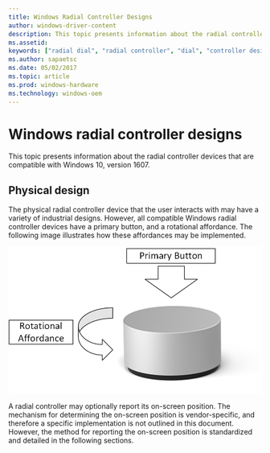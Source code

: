 ```yaml
---
title: Windows Radial Controller Designs
author: windows-driver-content
description: This topic presents information about the radial controller devices compatible with windows 10.
ms.assetid:
keywords: ["radial dial", "radial controller", "dial", "controller designs"]
ms.author: sapaetsc
ms.date: 05/02/2017
ms.topic: article
ms.prod: windows-hardware
ms.technology: windows-oem
---
```


# Windows radial controller designs

This topic presents information about the radial controller devices that are compatible with Windows 10, version 1607.

## Physical design

The physical radial controller device that the user interacts with may have a variety of industrial designs. However, all compatible Windows radial controller devices have a primary button, and a rotational affordance. The following image illustrates how these affordances may be implemented. 

![an image showing the primary button and rotation affordance of a radial controller. ](../images/dial_affordance.png)

A radial controller may optionally report its on-screen position. The mechanism for determining the on-screen position is vendor-specific, and therefore a specific implementation is not outlined in this document. However, the method for reporting the on-screen position is standardized and detailed in the following sections.
